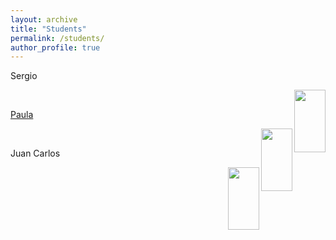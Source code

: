 ```yaml
---
layout: archive
title: "Students"
permalink: /students/
author_profile: true
---
```




Sergio
    
<a href="http://atvs.ii.uam.es/atvs/">
    <img src="https://rubentolosana.github.io/images/profileRT.JPG" align="right" height="100" width="50" target="_blank"/>

<br/>

Paula

<a href="http://atvs.ii.uam.es/atvs/">
    <img src="https://rubentolosana.github.io/images/profileRT.JPG" align="right" height="100" width="50" target="_blank"/>
</a>
    
<br/>

Juan Carlos

<a href="http://atvs.ii.uam.es/atvs/">
    <img src="https://rubentolosana.github.io/images/profileRT.JPG" align="right" height="100" width="50" target="_blank"/>
</a>
    
<br/>
